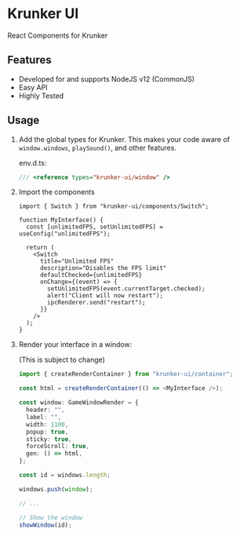 # Krunker UI

React Components for Krunker

## Features

- Developed for and supports NodeJS v12 (CommonJS)
- Easy API
- Highly Tested

## Usage

1. Add the global types for Krunker. This makes your code aware of `window.windows`, `playSound()`, and other features.

   env.d.ts:

   ```ts
   /// <reference types="krunker-ui/window" />
   ```

2. Import the components

   ```tsx
   import { Switch } from "krunker-ui/components/Switch";

   function MyInterface() {
     const [unlimitedFPS, setUnlimitedFPS] = useConfig("unlimitedFPS");

     return (
       <Switch
         title="Unlimited FPS"
         description="Disables the FPS limit"
         defaultChecked={unlimitedFPS}
         onChange={(event) => {
           setUnlimitedFPS(event.currentTarget.checked);
           alert("Client will now restart");
           ipcRenderer.send("restart");
         }}
       />
     );
   }
   ```

3. Render your interface in a window:

   (This is subject to change)

   ```ts
   import { createRenderContainer } from "krunker-ui/container";

   const html = createRenderContainer(() => <MyInterface />);

   const window: GameWindowRender = {
     header: "",
     label: "",
     width: 1100,
     popup: true,
     sticky: true,
     forceScroll: true,
     gen: () => html,
   };

   const id = windows.length;

   windows.push(window);

   // ...

   // Show the window
   showWindow(id);
   ```
